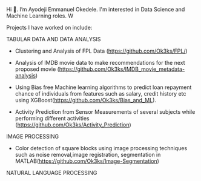 Hi 👋. I’m Ayodeji Emmanuel Okedele. I'm interested in Data Science and Machine Learning roles. W

Projects I have worked on include: 

TABULAR DATA AND DATA ANALYSIS

- Clustering and Analysis of FPL Data
(https://github.com/Ok3ks/FPL/)

- Analysis of IMDB movie data to make recommendations for the next proposed movie (https://github.com/Ok3ks/IMDB_movie_metadata-analysis)

- Using Bias free Machine learning algorithms to predict loan repayment chance of individuals from features such as salary, credit history etc using XGBoost(https://github.com/Ok3ks/Bias_and_ML).

- Activity Prediction from Sensor Measurements of several subjects while performing different activities (https://github.com/Ok3ks/Activity_Prediction)

IMAGE PROCESSING

- Color detection of square blocks using image processing techniques such as noise removal,image registration, segmentation in MATLAB(https://github.com/Ok3ks/Image-Segmentation)

NATURAL LANGUAGE PROCESSING

